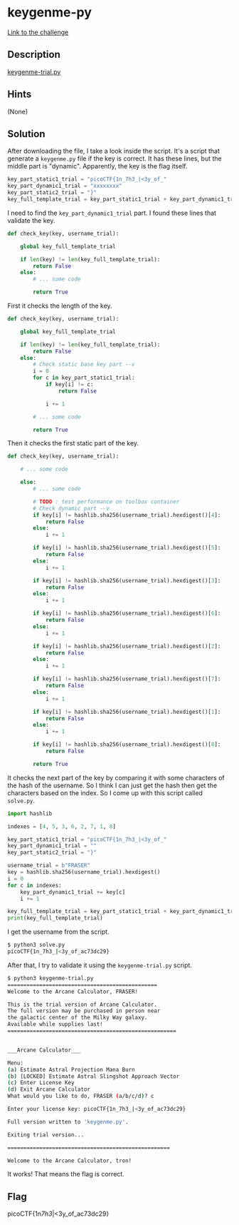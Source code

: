 # keygenme-py

[Link to the challenge](https://play.picoctf.org/practice/challenge/121)

## Description

[keygenme-trial.py](https://mercury.picoctf.net/static/9055e7d35f5f4646338a1734aea0dda5/keygenme-trial.py)

## Hints

(None)

## Solution

After downloading the file, I take a look inside the script. It's a script that generate a `keygenme.py` file if the key is correct. It has these lines, but the middle part is "dynamic". Apparently, the key is the flag itself.

```python
key_part_static1_trial = "picoCTF{1n_7h3_|<3y_of_"
key_part_dynamic1_trial = "xxxxxxxx"
key_part_static2_trial = "}"
key_full_template_trial = key_part_static1_trial + key_part_dynamic1_trial + key_part_static2_trial
```

I need to find the `key_part_dynamic1_trial` part. I found these lines that validate the key.

```python
def check_key(key, username_trial):

    global key_full_template_trial

    if len(key) != len(key_full_template_trial):
        return False
    else:
        # ... some code

        return True
```

First it checks the length of the key.

```python
def check_key(key, username_trial):

    global key_full_template_trial

    if len(key) != len(key_full_template_trial):
        return False
    else:
        # Check static base key part --v
        i = 0
        for c in key_part_static1_trial:
            if key[i] != c:
                return False

            i += 1

        # ... some code

        return True
```

Then it checks the first static part of the key.

```python
def check_key(key, username_trial):

    # ... some code

    else:
        # ... some code

        # TODO : test performance on toolbox container
        # Check dynamic part --v
        if key[i] != hashlib.sha256(username_trial).hexdigest()[4]:
            return False
        else:
            i += 1

        if key[i] != hashlib.sha256(username_trial).hexdigest()[5]:
            return False
        else:
            i += 1

        if key[i] != hashlib.sha256(username_trial).hexdigest()[3]:
            return False
        else:
            i += 1

        if key[i] != hashlib.sha256(username_trial).hexdigest()[6]:
            return False
        else:
            i += 1

        if key[i] != hashlib.sha256(username_trial).hexdigest()[2]:
            return False
        else:
            i += 1

        if key[i] != hashlib.sha256(username_trial).hexdigest()[7]:
            return False
        else:
            i += 1

        if key[i] != hashlib.sha256(username_trial).hexdigest()[1]:
            return False
        else:
            i += 1

        if key[i] != hashlib.sha256(username_trial).hexdigest()[8]:
            return False

        return True
```

It checks the next part of the key by comparing it with some characters of the hash of the username. So I think I can just get the hash then get the characters based on the index. So I come up with this script called `solve.py`.

```python
import hashlib

indexes = [4, 5, 3, 6, 2, 7, 1, 8]

key_part_static1_trial = "picoCTF{1n_7h3_|<3y_of_"
key_part_dynamic1_trial = ""
key_part_static2_trial = "}"

username_trial = b"FRASER"
key = hashlib.sha256(username_trial).hexdigest()
i = 0
for c in indexes:
    key_part_dynamic1_trial += key[c]
    i += 1

key_full_template_trial = key_part_static1_trial + key_part_dynamic1_trial + key_part_static2_trial
print(key_full_template_trial)
```

I get the username from the script.

```bash
$ python3 solve.py
picoCTF{1n_7h3_|<3y_of_ac73dc29}
```

After that, I try to validate it using the `keygenme-trial.py` script.

```bash
$ python3 keygenme-trial.py
===============================================
Welcome to the Arcane Calculator, FRASER!

This is the trial version of Arcane Calculator.
The full version may be purchased in person near
the galactic center of the Milky Way galaxy.
Available while supplies last!
=====================================================


___Arcane Calculator___

Menu:
(a) Estimate Astral Projection Mana Burn
(b) [LOCKED] Estimate Astral Slingshot Approach Vector
(c) Enter License Key
(d) Exit Arcane Calculator
What would you like to do, FRASER (a/b/c/d)? c

Enter your license key: picoCTF{1n_7h3_|<3y_of_ac73dc29}

Full version written to 'keygenme.py'.

Exiting trial version...

===================================================

Welcome to the Arcane Calculator, tron!
```

It works! That means the flag is correct.

## Flag

picoCTF{1n*7h3*|<3y_of_ac73dc29}
